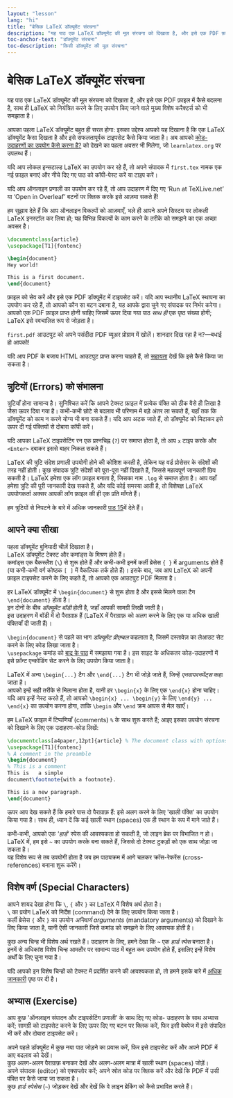 ```yaml
---
layout: "lesson"
lang: "hi"
title: "बेसिक LaTeX डॉक्यूमेंट संरचना"
description: "यह पाठ एक LaTeX डॉक्यूमेंट की मूल संरचना को दिखाता है, और इसे एक PDF फ़ाइल में कैसे बदलना है, साथ ही LaTeX को नियंत्रित करने के लिए उपयोग किए जाने वाले मुख्य विशेष करैक्टर्स को भी समझाता है।"
toc-anchor-text: "डॉक्यूमेंट संरचना"
toc-description: "किसी डॉक्यूमेंट की मूल संरचना"
---
```


# बेसिक LaTeX डॉक्यूमेंट संरचना

<span
  class="summary">यह पाठ एक LaTeX डॉक्यूमेंट की मूल संरचना को दिखाता है, और इसे एक PDF फ़ाइल में कैसे बदलना है, साथ ही LaTeX को नियंत्रित करने के लिए उपयोग किए जाने वाले मुख्य विशेष करैक्टर्स को भी समझाता है।</span>

आपका पहला LaTeX डॉक्यूमेंट बहुत ही सरल होगा: इसका उद्देश्य आपको यह दिखाना है कि एक LaTeX डॉक्यूमेंट कैसा दिखता है और इसे सफलतापूर्वक टाइपसेट कैसे किया जाता है। अब आपको [कोड-उदाहरणों का उपयोग कैसे करना है?](help) को देखने का पहला अवसर भी मिलेगा, जो `learnlatex.org` पर उपलब्ध हैं।  

यदि आप लोकल इन्सटाल्ड LaTeX का उपयोग कर रहे हैं, तो अपने संपादक में `first.tex` नामक एक नई फ़ाइल बनाएं और नीचे दिए गए पाठ को कॉपी-पेस्ट करें या टाइप करें।  

यदि आप ऑनलाइन प्रणाली का उपयोग कर रहे हैं, तो आप उदाहरण में दिए गए ‘Run at TeXLive.net’ या ‘Open in Overleaf’ बटनों पर क्लिक करके इसे आज़मा सकते हैं!

<p class="hint">हम सुझाव देते हैं कि आप ऑनलाइन विकल्पों को आज़माएँ, भले ही आपने अपने सिस्टम पर लोकली LaTeX इनस्टॉल कर लिया हो; यह विभिन्न विकल्पों के काम करने के तरीके को समझने का एक अच्छा अवसर है।</p>

```latex
\documentclass{article}
\usepackage[T1]{fontenc}

\begin{document}
Hey world!

This is a first document.
\end{document}
```

फ़ाइल को सेव करें और इसे एक PDF डॉक्यूमेंट में टाइपसेट करें। यदि आप स्थानीय LaTeX स्थापना का उपयोग कर रहे हैं, तो आपको कौन सा बटन दबाना है, यह आपके द्वारा चुने गए संपादक पर निर्भर करेगा। आपको एक PDF फ़ाइल प्राप्त होनी चाहिए जिसमें ऊपर दिया गया पाठ _साथ ही_ एक पृष्ठ संख्या होगी; LaTeX इसे स्वचालित रूप से जोड़ता है।  

`first.pdf` आउटपुट को अपने पसंदीदा PDF व्यूअर प्रोग्राम में खोलें। शानदार दिख रहा है न?—बधाई हो आपको!  

यदि आप PDF के बजाय HTML आउटपुट प्राप्त करना चाहते हैं, तो [सहायता](./help) देखें कि इसे कैसे किया जा सकता है।


## त्रुटियों (Errors) को संभालना  

त्रुटियाँ होना सामान्य है। सुनिश्चित करें कि आपने टेक्स्ट फ़ाइल में प्रत्येक पंक्ति को ठीक वैसे ही लिखा है जैसा ऊपर दिया गया है। कभी-कभी छोटे से बदलाव भी परिणाम में बड़े अंतर ला सकते हैं, यहाँ तक कि डॉक्यूमेंट को काम न करने योग्य भी बना सकते हैं। यदि आप अटक जाते हैं, तो डॉक्यूमेंट को मिटाकर इसे ऊपर दी गई पंक्तियों से दोबारा कॉपी करें।  

यदि आपका LaTeX टाइपसेटिंग रन एक प्रश्नचिह्न (`?`) पर समाप्त होता है, तो आप `x` टाइप करके और `<Enter>` दबाकर इससे बाहर निकल सकते हैं।  

LaTeX की त्रुटि संदेश प्रणाली उपयोगी होने की कोशिश करती है, लेकिन यह वर्ड प्रोसेसर के संदेशों की तरह नहीं होती। कुछ संपादक त्रुटि संदेशों को पूरा-पूरा नहीं दिखाते हैं, जिससे महत्वपूर्ण जानकारी छिप सकती है। LaTeX हमेशा एक लॉग फ़ाइल बनाता है, जिसका नाम `.log` से समाप्त होता है। आप वहाँ हमेशा त्रुटि की पूरी जानकारी देख सकते हैं, और यदि कोई समस्या आती है, तो विशेषज्ञ LaTeX उपयोगकर्ता अक्सर आपकी लॉग फ़ाइल की ही एक प्रति माँगते हैं।



<p class="hint">हम त्रुटियों से निपटने के बारे में अधिक जानकारी <a href="./lesson-15">पाठ 15</a>में देते हैं।</p>

## आपने क्या सीखा  

पहला डॉक्यूमेंट बुनियादी चीज़ें दिखाता है।  
LaTeX डॉक्यूमेंट टेक्स्ट और कमांड्स के मिश्रण होते हैं।  
कमांड्स एक बैकस्लैश (`\`) से शुरू होते हैं और कभी-कभी इनमें कर्ली ब्रेसेस `{ }` में arguments होते हैं (या कभी-कभी वर्ग कोष्ठक `[ ]` में वैकल्पिक तर्क होते हैं)।
इसके बाद, जब आप LaTeX को अपनी फ़ाइल टाइपसेट करने के लिए कहते हैं, तो आपको एक आउटपुट PDF मिलता है।


हर LaTeX डॉक्यूमेंट में `\begin{document}` से शुरू होता है और इससे मिलने वाला टैग `\end{document}` होता है।  
इन दोनों के बीच *डॉक्यूमेंट बॉडी* होती है, जहाँ आपकी सामग्री लिखी जाती है।  
इस उदाहरण में बॉडी में दो पैराग्राफ़ हैं (LaTeX में पैराग्राफ़ को अलग करने के लिए एक या अधिक खाली पंक्तियाँ दी जाती हैं)।  

`\begin{document}` से पहले का भाग *डॉक्यूमेंट प्रीएम्बल* कहलाता है, जिसमें दस्तावेज़ का लेआउट सेट करने के लिए कोड लिखा जाता है।  
`\usepackage` कमांड को [बाद के पाठ](lesson-06) में समझाया गया है। इस साइट के अधिकतर कोड-उदाहरणों में इसे फ़ॉन्ट एन्कोडिंग सेट करने के लिए उपयोग किया जाता है।  

LaTeX में अन्य `\begin{...}` टैग और `\end{...}` टैग भी जोड़े जाते हैं, जिन्हें *एनवायरनमेंट्स* कहा जाता है।  
आपको इन्हें सही तरीके से मिलाना होता है, यानी हर `\begin{x}` के लिए एक `\end{x}` होना चाहिए।  
यदि आप इन्हें नेस्ट करते हैं, तो आपको `\begin{x} ... \begin{y}` के लिए `\end{y} ... \end{x}` का उपयोग करना होगा, ताकि `\begin` और `\end` क्रम आपस से मेल खाएँ।  

हम LaTeX फ़ाइल में टिप्पणियाँ (comments) `%` के साथ शुरू करते हैं; आइए इसका उपयोग संरचना को दिखाने के लिए एक उदाहरण-कोड लिखें:


```latex
\documentclass[a4paper,12pt]{article} % The document class with options
\usepackage[T1]{fontenc}
% A comment in the preamble
\begin{document}
% This is a comment
This is   a simple
document\footnote{with a footnote}.

This is a new paragraph.
\end{document}
```
ऊपर आप देख सकते हैं कि हमारे पास दो पैराग्राफ़ हैं: इसे अलग करने के लिए 'खाली पंक्ति' का उपयोग किया गया है। साथ ही, ध्यान दें कि कई खाली स्थान (spaces) एक ही स्थान के रूप में माने जाते हैं।  

कभी-कभी, आपको एक *'हार्ड'* स्पेस की आवश्यकता हो सकती है, जो लाइन ब्रेक पर विभाजित न हो।  
LaTeX में, हम इसे `~` का उपयोग करके बना सकते हैं, जिससे दो टेक्स्ट टुकड़ों को एक साथ जोड़ा जा सकता है।  
यह विशेष रूप से तब उपयोगी होता है जब हम पाठ्यक्रम में आगे चलकर क्रॉस-रेफरेंस (cross-references) बनाना शुरू करेंगे।


## विशेष वर्ण (Special Characters)  

आपने शायद देखा होगा कि ``\``, `{` और `}` का LaTeX में विशेष अर्थ होता है।  
`\` का प्रयोग LaTeX को निर्देश (command) देने के लिए उपयोग किया जाता है।  
कर्ली ब्रेसेस `{` और `}` का उपयोग *अनिवार्य arguments* (mandatory arguments) को दिखाने के लिए किया जाता है, यानी ऐसी जानकारी जिसे कमांड को समझने के लिए आवश्यक होती है।  

कुछ अन्य चिन्ह भी विशेष अर्थ रखते हैं। उदाहरण के लिए, हमने देखा कि `~` एक *हार्ड स्पेस* बनाता है।  
इनमें से अधिकांश विशेष चिन्ह आमतौर पर सामान्य पाठ में बहुत कम उपयोग होते हैं, इसलिए इन्हें विशेष अर्थों के लिए चुना गया है।  

यदि आपको इन विशेष चिन्हों को टेक्स्ट में प्रदर्शित करने की आवश्यकता हो, तो हमने इसके बारे में [अधिक जानकारी](more-03) पृष्ठ पर दी है।



## अभ्यास (Exercise)  

आप कुछ 'ऑनलाइन संपादन और टाइपसेटिंग प्रणाली' के साथ दिए गए कोड- उदाहरण के साथ अभ्यास करें; सामग्री को टाइपसेट करने के लिए ऊपर दिए गए बटन पर क्लिक करें, फिर इसी वेबपेज में इसे संपादित भी करें और दोबारा टाइपसेट करें।  

अपने पहले डॉक्यूमेंट में कुछ नया पाठ जोड़ने का प्रयास करें, फिर इसे टाइपसेट करें और अपने PDF में आए बदलाव को देखें।  
कुछ अलग-अलग पैराग्राफ़ बनाकर देखें और अलग-अलग मात्रा में खाली स्थान (spaces) जोड़ें।  
अपने संपादक (editor) को एक्सप्लोर करें; अपने स्रोत कोड पर क्लिक करें और देखें कि PDF में उसी पंक्ति पर कैसे जाया जा सकता है।  
कुछ *हार्ड स्पेसेस* (`~`) जोड़कर देखें और देखें कि वे लाइन ब्रेकिंग को कैसे प्रभावित करते हैं।
